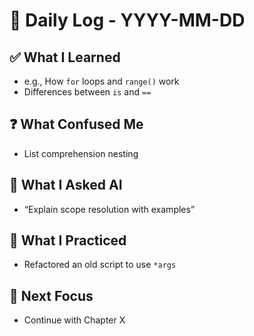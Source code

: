 # 📅 Daily Log - YYYY-MM-DD

## ✅ What I Learned
- e.g., How `for` loops and `range()` work
- Differences between `is` and `==`

## ❓ What Confused Me
- List comprehension nesting

## 💬 What I Asked AI
- “Explain scope resolution with examples”

## 🧪 What I Practiced
- Refactored an old script to use `*args`

## 🎯 Next Focus
- Continue with Chapter X